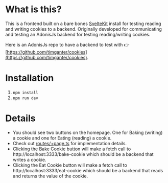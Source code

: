 # What is this? 

This is a frontend built on a bare bones [SvelteKit](https://kit.svelte.dev/) install for testing reading and writing cookies to a backend. Originally developed for communicating and testing an AdonisJs backend for testing reading/writing cookies.

Here is an AdonisJs repo to have a backend to test with 👉 [https://github.com/timganter/cookies](https://github.com/timganter/cookies). 

# Installation

1. `npm install`
1. `npm run dev`

# Details

- You should see two buttons on the homepage. One for Baking (writing) a cookie and one for Eating (reading) a cookie.
- Check out [routes/+page.ts](https://github.com/timganter/cookies-frontend/blob/main/src/routes/%2Bpage.svelte) for implementation details. 
- Clicking the Bake Cookie button will make a fetch call to http://localhost:3333/bake-cookie which should be a backend that writes a cookie.
- Clicking the Eat Cookie button will make a fetch call to http://localhost:3333/eat-cookie which should be a backend that reads and returns the value of the cookie.
